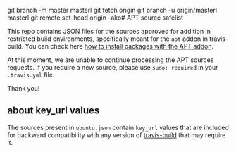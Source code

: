 git branch -m master masterl
git fetch origin
git branch -u origin/masterl masterl
git remote set-head origin -ako# APT source safelist

This repo contains JSON files for the sources approved for addition in
restricted build environments, specifically meant for the `apt` addon in
travis-build. You can check here [how to install packages with the APT
addon](https://docs.travis-ci.com/user/installing-dependencies#Installing-Packages-with-the-APT-Addon).

At this moment, we are unable to continue processing the APT sources requests.
If you require a new source, please use `sudo: required` in your `.travis.yml`
file.

Thank you!

## about key_url values

The sources present in `ubuntu.json` contain `key_url` values that are included
for backward compatibility with any version of
[travis-build](https://github.com/travis-ci/travis-build) that may require it.
